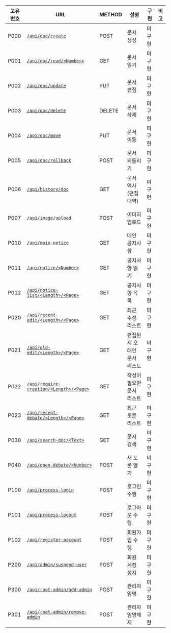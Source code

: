 | 고유번호 | URL                                                                | METHOD | 설명                        | 구현   | 비고 |
| -------- | ------------------------------------------------------------------ | ------ | --------------------------- | ------ | ---- |
| P000     | [`/api/doc/create`](./specification/P000.md)                       | POST   | 문서 생성                   | 미구현 |      |
| P001     | [`/api/doc/read/<Number>`](./specification/P001.md)                | GET    | 문서 읽기                   | 미구현 |      |
| P002     | [`/api/doc/update`](./specification/P002.md)                       | PUT    | 문서 편집                   | 미구현 |      |
| P003     | [`/api/doc/delete`](./specification/P003.md)                       | DELETE | 문서 삭제                   | 미구현 |
| P004     | [`/api/doc/move`](./specification/P004.md)                         | PUT    | 문서 이동                   | 미구현 |      |
| P005     | [`/api/doc/rollback`](./specification/P005.md)                     | POST   | 문서 되돌리기               | 미구현 |      |
| P006     | [`/api/history/doc`](./specification/P006.md)                      | GET    | 문서 역사(편집내역)         | 미구현 |      |
| P007     | [`/api/image/upload`](./specification/P007.md)                     | POST   | 이미지 업로드               | 미구현 |      |
| P010     | [`/api/main-notice`](./specification/P010.md)                      | GET    | 메인 공지사항               | 미구현 |      |
| P011     | [`/api/notice/<Number>`](./specification/P011.md)                  | GET    | 공지사항 읽기               | 미구현 |      |
| P012     | [`/api/notice-list/<Length>/<Page>`](./specification/P012.md)      | GET    | 공지사항 목록               | 미구현 |      |
| P020     | [`/api/recent-edit/<Length>/<Page>`](./specification/P020.md)      | GET    | 최근 수정 리스트            | 미구현 |      |
| P021     | [`/api/old-edit/<Length>/<Page>`](./specification/P021.md)         | GET    | 편집된지 오래인 문서 리스트 | 미구현 |      |
| P022     | [`/api/require-creation/<Length>/<Page>`](./specification/P022.md) | GET    | 작성이 필요한 문서 리스트   | 미구현 |      |
| P023     | [`/api/recent-debate/<Length>/<Page>`](./specification/P023.md)    | GET    | 최근 토론 리스트            | 미구현 |      |
| P030     | [`/api/search-doc/<Text>`](./specification/P030.md)                | GET    | 문서 검색                   | 미구현 |      |
| P040     | [`/api/open-debate/<Number>`](./specification/P040.md)             | POST   | 새 토론 열기                | 미구현 |      |
| P100     | [`/api/process-login`](./specification/P100.md)                    | POST   | 로그인 수행                 | 미구현 |      |
| P101     | [`/api/process-logout`](./specification/P101.md)                   | POST   | 로그아웃 수행               | 미구현 |      |
| P102     | [`/api/register-account`](./specification/P102.md)                 | POST   | 회원가입 수행               | 미구현 |      |
| P200     | [`/api/admin/suspend-user`](./specification/P200.md)               | POST   | 회원 계정 정지              | 미구현 |      |
| P300     | [`/api/root-admin/add-admin`](./specification/P300.md)             | POST   | 관리자 임명                 | 미구현 |      |
| P301     | [`/api/root-admin/remove-admin`](./specification/P301.md)          | POST   | 관리자 임명해제             | 미구현 |      |
